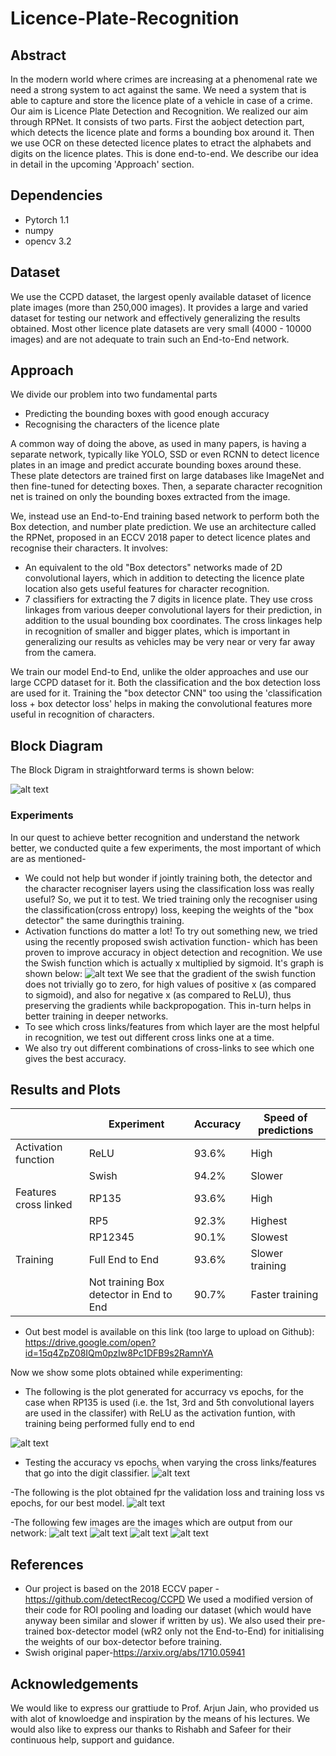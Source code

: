 # Licence-Plate-Recognition
## **Abstract**
In the modern world where crimes are increasing at a phenomenal rate we need a strong system to act against the same. We need a system that is able to capture and store the licence plate of a vehicle in case of a crime.
Our aim is Licence Plate Detection and Recognition. 
We realized our aim through RPNet. It consists of two parts. First the aobject detection part, which detects the licence plate and forms a bounding box around it. Then we use OCR on these detected licence plates to etract the alphabets and digits on the licence plates. This is done end-to-end. We describe our idea in detail in the upcoming 'Approach' section.

## Dependencies
- Pytorch 1.1
- numpy
- opencv 3.2

## **Dataset**
We use the CCPD dataset, the largest openly available dataset of licence plate images (more than 250,000 images). It provides a large and varied dataset for testing our network and effectively generalizing the results obtained. Most other licence plate datasets are very small (4000 - 10000 images) and are not adequate to train such an End-to-End network.

## **Approach**
We divide our problem into two fundamental parts
- Predicting the bounding boxes with good enough accuracy
- Recognising the characters of the licence plate


 A common way of doing the above, as used in many papers, is having a separate network, typically like YOLO, SSD or even RCNN to detect licence plates in an image and predict accurate bounding boxes around these. These plate detectors are trained first on large databases like ImageNet and then fine-tuned for detecting boxes. Then, a separate character recognition net is trained on only the bounding boxes extracted from the image.

 We, instead use an End-to-End training based network to perform both the Box detection, and number plate prediction. We use an architecture called the RPNet, proposed in an ECCV 2018 paper to detect licence plates and recognise their characters. It involves:
 - An equivalent to the old "Box detectors" networks made of 2D convolutional layers, which in addition to detecting the licence plate location also gets useful features for character recognition.
- 7 classifiers for extracting the 7 digits in licence plate. They use cross linkages from various deeper convolutional layers for their prediction, in addition to the usual bounding box coordinates. The cross linkages help in recognition of smaller and bigger plates, which is important in generalizing our results as vehicles may be very near or very far away from the camera.

We train our model End-to End, unlike the older approaches and use our large CCPD dataset for it. Both the classification and the box detection loss are used for it. Training the "box detector CNN" too using the 'classification loss + box detector loss' helps in making the convolutional features more useful in recognition of characters.

## **Block Diagram**
The Block Digram in straightforward terms is shown below:

![alt text](https://raw.githubusercontent.com/ShubAn1901/Licence-Plate-Recognition/master/LPR_block_diag.png) 

 ### **Experiments**
 In our quest to achieve better recognition and understand the network better, we conducted quite a few experiments, the most important of which are as mentioned-
 - We could not help but wonder if jointly training both, the detector and the character recogniser layers using the classification loss was really useful? So, we put it to test. We tried training only the recogniser using the classification(cross entropy) loss, keeping the weights of the "box detector" the same duringthis training.
 - Activation functions do matter a lot! To try out something new, we tried using the recently proposed swish activation function- which has been proven to improve accuracy in object detection and recognition. We use the Swish function which is actually x multiplied by sigmoid. It's graph is shown below:
 ![alt text](https://raw.githubusercontent.com/ShubAn1901/Licence-Plate-Recognition/master/swish.png)
 We see that the gradient of the swish function does not trivially go to zero, for high values of positive x (as compared to sigmoid), and also for negative x (as compared to ReLU), thus preserving the gradients while backpropogation. This in-turn helps in better training in deeper networks.
 - To see which cross links/features from which layer are the most helpful in recognition, we test out different cross links one at a time.
 - We also try out different combinations of cross-links to see which one gives the best accuracy.
 
 ## **Results and Plots**

| |Experiment|Accuracy|Speed of predictions|
|---|---|---|---|
|Activation function |ReLU   | 93.6%  |High   |
|   |Swish   |94.2%   | Slower  |
|Features cross linked   |  RP135 |93.6%   |High |
|   |  RP5 | 92.3%  |Highest   |
|   | RP12345  |90.1%   |Slowest   |
|  Training |Full End to End   | 93.6%  |  Slower training |
|   |Not training  Box detector in End to End| 90.7%  |Faster training |


- Out best model is available on this link (too large to upload on Github):
https://drive.google.com/open?id=15q4ZpZ08IQm0pzIw8Pc1DFB9s2RamnYA

Now we show some plots obtained while experimenting:
- The following is the plot generated for accurracy vs epochs, for the case when RP135 is used (i.e. the 1st, 3rd and 5th convolutional layers are used in the classifer) with ReLU as the activation funtion, with training being performed fully end to end

![alt text](https://raw.githubusercontent.com/ShubAn1901/Licence-Plate-Recognition/master/RP135.png)

- Testing the accuracy vs epochs, when varying the cross links/features that go into the digit classifier.
![alt text](https://raw.githubusercontent.com/ShubAn1901/Licence-Plate-Recognition/master/RP_together.png)

-The following is the plot obtained fpr the validation loss and training loss vs epochs, for our best model.
![alt text](https://raw.githubusercontent.com/ShubAn1901/Licence-Plate-Recognition/master/Loss.png)

-The following few images are the images which are output from our network:
![alt text](https://raw.githubusercontent.com/ShubAn1901/Licence-Plate-Recognition/master/pic3.jpg)
![alt text](https://raw.githubusercontent.com/ShubAn1901/Licence-Plate-Recognition/master/pic4.jpg)
![alt text](https://raw.githubusercontent.com/ShubAn1901/Licence-Plate-Recognition/master/pic5.jpg)
![alt text](https://raw.githubusercontent.com/ShubAn1901/Licence-Plate-Recognition/master/pic6.jpg)

 ## **References**
- Our project is based on the 2018 ECCV paper -
 https://github.com/detectRecog/CCPD
 We used a modified version of their code for ROI pooling and loading our dataset (which would have anyway been similar and slower if written by us). We also used their pre-trained box-detector model (wR2 only not the End-to-End) for initialising the weights of our box-detector before training.
 - Swish original paper-https://arxiv.org/abs/1710.05941
 
 ## **Acknowledgements**
 We would like to express our grattiude to Prof. Arjun Jain, who provided us with alot of knowloedge and inspiration by the means of his lectures. We would also like to express our thanks to Rishabh and Safeer for their continuous help, support and guidance.
